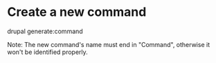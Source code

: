 # Create a new command

drupal generate:command

Note: The new command's name must end in "Command", otherwise it won't be identified properly.
